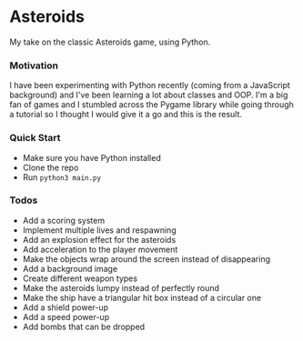 # Asteroids
My take on the classic Asteroids game, using Python.

### Motivation
I have been experimenting with Python recently (coming from a JavaScript background) and I've been learning a lot about classes and OOP. I'm a big fan of games and I stumbled across the Pygame library while going through a tutorial so I thought I would give it a go and this is the result.

### Quick Start
* Make sure you have Python installed
* Clone the repo
* Run `python3 main.py`

### Todos
* Add a scoring system
* Implement multiple lives and respawning
* Add an explosion effect for the asteroids
* Add acceleration to the player movement
* Make the objects wrap around the screen instead of disappearing
* Add a background image
* Create different weapon types
* Make the asteroids lumpy instead of perfectly round
* Make the ship have a triangular hit box instead of a circular one
* Add a shield power-up
* Add a speed power-up
* Add bombs that can be dropped

